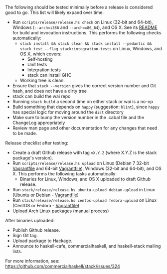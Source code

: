 The following should be tested minimally before a release is considered good
to go. This list will likely expand over time:

* Run `scripts/release/release.hs check` on Linux (32-bit and 64-bit), Windows (`--arch=i386` and `--arch=x86_64`), and OS X. See its
  [README](https://github.com/commercialhaskell/stack/blob/master/scripts/release/README.md) for build and invocation instructions.
  This performs the following checks automatically:
    * `stack install && stack clean && stack install --pedantic && stack test --flag stack:integration-tests` on Linux, Windows, and OS X, which covers:
        * Self-hosting
        * Unit tests
        * Integration tests
        * stack can install GHC
    * Working tree is clean.
* Ensure that `stack --version` gives the correct version number and Git hash, and does not have a dirty tree
* stack can build the wai repo
* Running `stack build` a second time on either stack or wai is a no-op
* Build something that depends on `happy` (suggestion: `hlint`), since `happy` has special logic for moving around the `dist` directory
* Make sure to bump the version number in the .cabal file and the ChangeLog appropriately
* Review man page and other documentation for any changes that need to be made.

Release checklist after testing:

* Create a draft Github release with tag `vX.Y.Z` (where X.Y.Z is the stack package's version).
* Run `scripts/release/release.hs upload` on Linux (Debian 7 32-bit [Vagrantfile](https://github.com/commercialhaskell/stack/tree/master/etc/vagrant/debian-7-i386) and 64-bit [Vagrantfile](https://github.com/commercialhaskell/stack/tree/master/etc/vagrant/debian-7-amd64)), Windows (32-bit and 64-bit), and OS X.  This performs the following tasks automatically:
    * Binaries for Linux, Windows, and OS X uploaded to draft Github release.
* Run `stack/release/release.hs ubuntu-upload debian-upload` in Linux (Ubuntu or Debian - [Vagrantfile](https://github.com/commercialhaskell/stack/tree/master/etc/vagrant/debian-7-amd64))
* Run `stack/release/release.hs centos-upload fedora-upload` on Linux (CentOS or Fedora - [Vagrantfile](https://github.com/commercialhaskell/stack/tree/master/etc/vagrant/centos-7-x86_64))
* Upload Arch Linux packages (manual process)

After binaries uploaded:

* Publish Github release.
* Sign Git tag.
* Upload package to Hackage.
* Announce to haskell-cafe, commercialhaskell, and haskell-stack mailing lists.

For more information, see: https://github.com/commercialhaskell/stack/issues/324